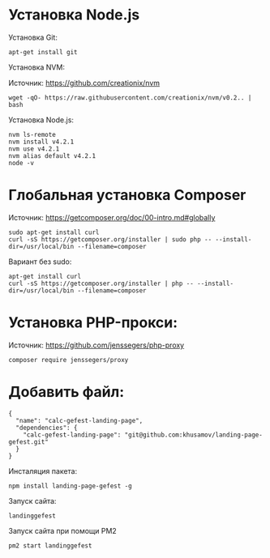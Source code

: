 
Установка Node.js
=================

Установка Git:

```
apt-get install git
```

Установка NVM:

Источник: https://github.com/creationix/nvm

```
wget -qO- https://raw.githubusercontent.com/creationix/nvm/v0.2.. | bash
```


Установка Node.js:

```
nvm ls-remote
nvm install v4.2.1
nvm use v4.2.1
nvm alias default v4.2.1
node -v
```

Глобальная установка Composer
=============================
Источник: https://getcomposer.org/doc/00-intro.md#globally

```
sudo apt-get install curl
curl -sS https://getcomposer.org/installer | sudo php -- --install-dir=/usr/local/bin --filename=composer
```

Вариант без sudo:

```
apt-get install curl
curl -sS https://getcomposer.org/installer | php -- --install-dir=/usr/local/bin --filename=composer
```

Установка PHP-прокси:
=====================

Источник: https://github.com/jenssegers/php-proxy

```
composer require jenssegers/proxy
```


Добавить файл:
============

```
{
  "name": "calc-gefest-landing-page",
  "dependencies": {
    "calc-gefest-landing-page": "git@github.com:khusamov/landing-page-gefest.git"
  }
}
```

Инсталяция пакета:

```
npm install landing-page-gefest -g
```

Запуск сайта:

```
landinggefest
```

Запуск сайта при помощи PM2

```
pm2 start landinggefest
```